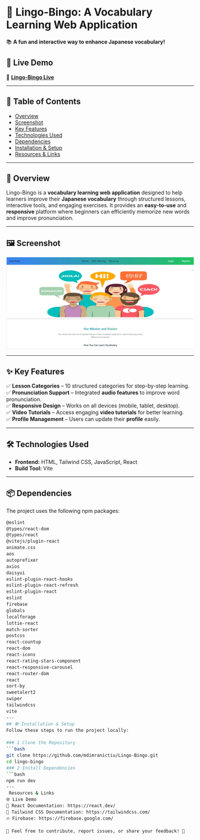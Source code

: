 # 🎯 Lingo-Bingo: A Vocabulary Learning Web Application  

📚 **A fun and interactive way to enhance Japanese vocabulary!** 



## 🚀 Live Demo  
🔗 **[Lingo-Bingo Live](https://lingo-bingo-628fe.web.app/)**  

---

## 📌 Table of Contents  
- [Overview](#overview)  
- [Screenshot](#screenshot)  
- [Key Features](#key-features)  
- [Technologies Used](#technologies-used)  
- [Dependencies](#dependencies)  
- [Installation & Setup](#installation--setup)  
- [Resources & Links](#resources--links)  

---

## 📝 Overview  
Lingo-Bingo is a **vocabulary learning web application** designed to help learners improve their **Japanese vocabulary** through structured lessons, interactive tools, and engaging exercises. It provides an **easy-to-use** and **responsive** platform where beginners can efficiently memorize new words and improve pronunciation.  

---
## 🖼 Screenshot  
![Lingo-Bingo Screenshot](src/assets/screenshot-1738751614410.png)


---

## ✨ Key Features  
✅ **Lesson Categories** – 10 structured categories for step-by-step learning.  
✅ **Pronunciation Support** – Integrated **audio features** to improve word pronunciation.  
✅ **Responsive Design** – Works on all devices (mobile, tablet, desktop).  
✅ **Video Tutorials** – Access engaging **video tutorials** for better learning.  
✅ **Profile Management** – Users can update their **profile** easily.  

---

## 🛠 Technologies Used  
- **Frontend:** HTML, Tailwind CSS, JavaScript, React  
- **Build Tool:** Vite  

---

## 📦 Dependencies  
The project uses the following npm packages:  

```bash
@eslint
@types/react-dom
@types/react
@vitejs/plugin-react
animate.css
aos
autoprefixer
axios
daisyui
eslint-plugin-react-hooks
eslint-plugin-react-refresh
eslint-plugin-react
eslint
firebase
globals
localforage
lottie-react
match-sorter
postcss
react-countup
react-dom
react-icons
react-rating-stars-component
react-responsive-carousel
react-router-dom
react
sort-by
sweetalert2
swiper
tailwindcss
vite
---
## 🛠 Installation & Setup  
Follow these steps to run the project locally:  

### 1 Clone the Repository  
```bash
git clone https://github.com/mdimranictiu/Lingo-Bingo.git
cd lingo-bingo
### 2 Install Dependencies
```bash
npm run dev
---
 Resources & Links
🌐 Live Demo
📖 React Documentation: https://react.dev/
📖 Tailwind CSS Documentation: https://tailwindcss.com/
🔥 Firebase: https://firebase.google.com/

📌 Feel free to contribute, report issues, or share your feedback! 🚀
